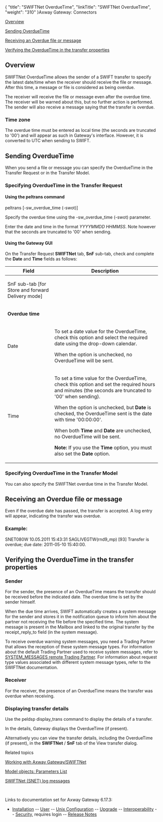 {
    "title": "SWIFTNet OverdueTime",
    "linkTitle": "SWIFTNet OverdueTime",
    "weight": "310"
}<span class="mc-variable axway_variables.Component_Long_Name variable">Axway Gateway</span>: Connectors

[Overview](#overview)

[Sending OverdueTime](#sending)

[Receiving an Overdue file or message](#receiving)

[Verifying the OverdueTime in the transfer properties](#verifying)

<span id="overview"></span>

## Overview

SWIFTNet OverdueTime allows the sender of a SWIFT transfer to specify the latest date/time when the receiver should receive the file or message. After this time, a message or file is considered as being overdue.

The receiver will receive the file or message even after the overdue time. The receiver will be warned about this, but no further action is performed. The sender will also receive a message saying that the transfer is overdue.

### Time zone

The overdue time must be entered as local time (the seconds are truncated to '00') and will appear as such in Gateway's interface. However, it is converted to UTC when sending to SWIFT.

<span id="sending"></span>

## Sending OverdueTime

When you send a file or message you can specify the OverdueTime in the Transfer Request or in the Transfer Model.

### Specifying OverdueTime in the Transfer Request

#### Using the peltrans command

peltrans \[-sw\_overdue\_time (-swot)\]

Specify the overdue time using the <span class="code">-sw\_overdue\_time (-swot)</span> parameter.

Enter the date and time in the format <span style="font-style: italic;">YYYYMMDD HHMMSS</span>. Note however that the seconds are truncated to '00' when sending.

#### Using the Gateway GUI

On the Transfer Request **SWIFTNet** tab, **SnF** sub-tab, check and complete the **Date** and **Time** fields as follows:

<table>
         
         
         
   
   <thead>
      <tr>
<th class="HeadE-Column1-Header1">Field         </th>
<th class="HeadD-Column1-Header1">Description         </th>
      </tr>
   </thead>
   <tbody>
      <tr>
         <td><p>SnF sub-tab <span style="font-weight: normal;">[for Store and forward Delivery mode]</span></p>         </td>
      </tr>
      <tr>
         <td><p><span style="font-weight: bold;">Overdue time</span></p>         </td>
      </tr>
      <tr>
         <td><p>Date</p>         </td>
         <td><p>To set a date value for the OverdueTime, check this option and select the required date using the drop-down calendar.</p>
<p>When the option is unchecked, no OverdueTime will be sent.</p>         </td>
      </tr>
      <tr>
         <td><p>Time</p>         </td>
         <td><p>To set a time value for the OverdueTime, check this option and set the required hours and minutes (the seconds are truncated to '00' when sending).</p>
<p>When the option is unchecked, but <strong>Date</strong> is checked, the OverdueTime sent is the date with time '00:00:00'.</p>
<p>When both <strong>Time</strong> and <strong>Date</strong> are unchecked, no OverdueTime will be sent.</p>
<p><strong>Note:</strong> If you use the <strong>Time</strong> option, you must also set the <strong>Date</strong> option.</p>         </td>
      </tr>
   </tbody>
</table>

### Specifying OverdueTime in the Transfer Model

You can also specify the SWIFTNet overdue time in the Transfer Model.

<span id="receiving"></span>

## Receiving an Overdue file or message

Even if the overdue date has passed, the transfer is accepted. A log entry will appear, indicating the transfer was overdue.

### Example:

SNET080W 10.05.2011 15:43:31 SAGLIVEGTW(rnd9\_mp) \[93\] Transfer is overdue; due date: 2011-05-10 15:40:00.

<span id="verifying"></span>

## Verifying the OverdueTime in the transfer properties

### Sender

For the sender, the presence of an OverdueTime means the transfer should be received before the indicated date. The overdue time is set by the sender himself.

When the due time arrives, SWIFT automatically creates a system message for the sender and stores it in the notification queue to inform him about the partner not receiving the file before the specified time. The system message is present in the Mailbox and linked to the original transfer by the <span class="code">receipt\_reply\_to</span> field (in the system message).

To receive overdue warning system messages, you need a Trading Partner that allows the reception of these system message types. For information about the default Trading Partner used to receive system messages, refer to [SYSTEM\_MESSAGES remote Trading Partner](../../swiftnet_connector/swiftnet_configuring#sys_messages_tp). For information about request type values associated with different system message types, refer to the SWIFTNet documentation.

### Receiver

For the receiver, the presence of an OverdueTime means the transfer was overdue when receiving.

### Displaying transfer details

Use the <span class="codeBold_in_para">peldsp display\_trans</span> command to display the details of a transfer.

In the details, Gateway displays the OverdueTime (if present).

Alternatively you can view the transfer details, including the OverdueTime (if present), in the **SWIFTNet** / **SnF** tab of the View transfer dialog.

Related topics

[Working with <span class="mc-variable axway_variables.Component_Long_Name variable">Axway Gateway</span>/SWIFTNet](../../swiftnet_connector/swiftnet_working_with)

[Model objects: Parameters List](../../../../transfers_start_here/parameters_start_here/models_start_here/model_object_parameter_list)

[SWIFTNet (SNET) log messages](../../../../log_messages_about/swiftnet_messages_(snet))

 

Links to documentation set for Axway Gateway <span class="mc-variable axway_variables.Release_Number variable">6.17.3</span>:

-   [Installation](#) -- [User](#) -- [Unix Configuration](#) -- [Upgrade](#) -- [Interoperability](#) -- [Security](#), requires login -- [Release Notes](#)
